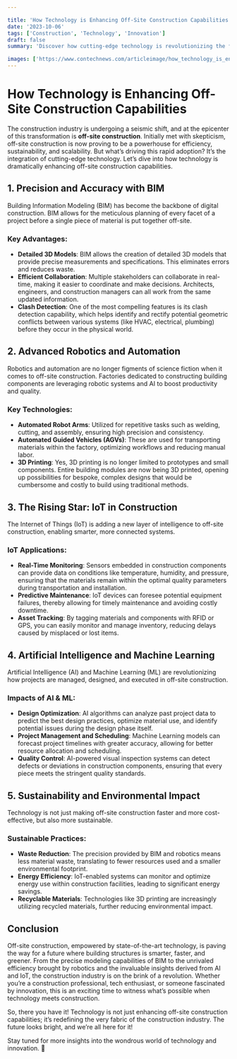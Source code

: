 ```yaml
---

title: 'How Technology is Enhancing Off-Site Construction Capabilities'
date: '2023-10-06'
tags: ['Construction', 'Technology', 'Innovation']
draft: false
summary: 'Discover how cutting-edge technology is revolutionizing the field of off-site construction, making it more efficient, sustainable, and scalable.'

images: ['https://www.contechnews.com/articleimage/how_technology_is_enhancing_off_site_construction_capabilities.webp']
---
```


# How Technology is Enhancing Off-Site Construction Capabilities

The construction industry is undergoing a seismic shift, and at the epicenter of this transformation is **off-site construction**. Initially met with skepticism, off-site construction is now proving to be a powerhouse for efficiency, sustainability, and scalability. But what’s driving this rapid adoption? It’s the integration of cutting-edge technology. Let’s dive into how technology is dramatically enhancing off-site construction capabilities.

## 1. **Precision and Accuracy with BIM**

Building Information Modeling (BIM) has become the backbone of digital construction. BIM allows for the meticulous planning of every facet of a project before a single piece of material is put together off-site.

### Key Advantages:

- **Detailed 3D Models**: BIM allows the creation of detailed 3D models that provide precise measurements and specifications. This eliminates errors and reduces waste.
- **Efficient Collaboration**: Multiple stakeholders can collaborate in real-time, making it easier to coordinate and make decisions. Architects, engineers, and construction managers can all work from the same updated information.
- **Clash Detection**: One of the most compelling features is its clash detection capability, which helps identify and rectify potential geometric conflicts between various systems (like HVAC, electrical, plumbing) before they occur in the physical world.

## 2. **Advanced Robotics and Automation**

Robotics and automation are no longer figments of science fiction when it comes to off-site construction. Factories dedicated to constructing building components are leveraging robotic systems and AI to boost productivity and quality.

### Key Technologies:

- **Automated Robot Arms**: Utilized for repetitive tasks such as welding, cutting, and assembly, ensuring high precision and consistency.
- **Automated Guided Vehicles (AGVs)**: These are used for transporting materials within the factory, optimizing workflows and reducing manual labor.
- **3D Printing**: Yes, 3D printing is no longer limited to prototypes and small components. Entire building modules are now being 3D printed, opening up possibilities for bespoke, complex designs that would be cumbersome and costly to build using traditional methods.

## 3. **The Rising Star: IoT in Construction**

The Internet of Things (IoT) is adding a new layer of intelligence to off-site construction, enabling smarter, more connected systems.

### IoT Applications:

- **Real-Time Monitoring**: Sensors embedded in construction components can provide data on conditions like temperature, humidity, and pressure, ensuring that the materials remain within the optimal quality parameters during transportation and installation.
- **Predictive Maintenance**: IoT devices can foresee potential equipment failures, thereby allowing for timely maintenance and avoiding costly downtime.
- **Asset Tracking**: By tagging materials and components with RFID or GPS, you can easily monitor and manage inventory, reducing delays caused by misplaced or lost items.

## 4. **Artificial Intelligence and Machine Learning**

Artificial Intelligence (AI) and Machine Learning (ML) are revolutionizing how projects are managed, designed, and executed in off-site construction.

### Impacts of AI & ML:

- **Design Optimization**: AI algorithms can analyze past project data to predict the best design practices, optimize material use, and identify potential issues during the design phase itself.
- **Project Management and Scheduling**: Machine Learning models can forecast project timelines with greater accuracy, allowing for better resource allocation and scheduling.
- **Quality Control**: AI-powered visual inspection systems can detect defects or deviations in construction components, ensuring that every piece meets the stringent quality standards.

## 5. **Sustainability and Environmental Impact**

Technology is not just making off-site construction faster and more cost-effective, but also more sustainable.

### Sustainable Practices:

- **Waste Reduction**: The precision provided by BIM and robotics means less material waste, translating to fewer resources used and a smaller environmental footprint.
- **Energy Efficiency**: IoT-enabled systems can monitor and optimize energy use within construction facilities, leading to significant energy savings.
- **Recyclable Materials**: Technologies like 3D printing are increasingly utilizing recycled materials, further reducing environmental impact.

## Conclusion

Off-site construction, empowered by state-of-the-art technology, is paving the way for a future where building structures is smarter, faster, and greener. From the precise modeling capabilities of BIM to the unrivaled efficiency brought by robotics and the invaluable insights derived from AI and IoT, the construction industry is on the brink of a revolution. Whether you’re a construction professional, tech enthusiast, or someone fascinated by innovation, this is an exciting time to witness what’s possible when technology meets construction.

So, there you have it! Technology is not just enhancing off-site construction capabilities; it’s redefining the very fabric of the construction industry. The future looks bright, and we’re all here for it!

Stay tuned for more insights into the wondrous world of technology and innovation. 🚀

